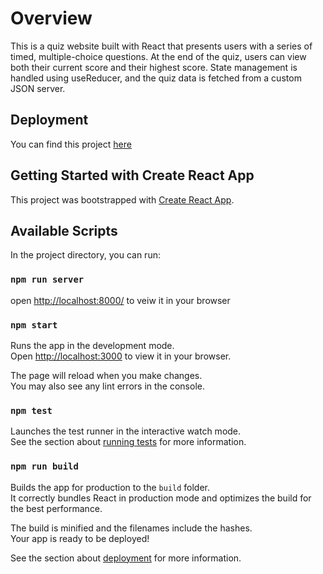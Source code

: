# Overview
This is a quiz website built with React that presents users with a series of timed, multiple-choice questions. At the end of the quiz, users can view both their current score and their highest score. State management is handled using useReducer, and the quiz data is fetched from a custom JSON server.
## Deployment
You can find this project [here](https://react-quiz-15question.netlify.app/)
## Getting Started with Create React App

This project was bootstrapped with [Create React App](https://github.com/facebook/create-react-app).

## Available Scripts

In the project directory, you can run:

### `npm run server`
open [http://localhost:8000/](http://localhost:8000/) to veiw it in your browser
### `npm start`

Runs the app in the development mode.\
Open [http://localhost:3000](http://localhost:3000) to view it in your browser.

The page will reload when you make changes.\
You may also see any lint errors in the console.

### `npm test`

Launches the test runner in the interactive watch mode.\
See the section about [running tests](https://facebook.github.io/create-react-app/docs/running-tests) for more information.

### `npm run build`

Builds the app for production to the `build` folder.\
It correctly bundles React in production mode and optimizes the build for the best performance.

The build is minified and the filenames include the hashes.\
Your app is ready to be deployed!

See the section about [deployment](https://facebook.github.io/create-react-app/docs/deployment) for more information.





